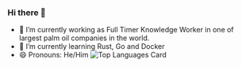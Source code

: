 ### Hi there 👋

<!--
**awancilik/awancilik** is a ✨ _special_ ✨ repository because its `README.md` (this file) appears on your GitHub profile.

Here are some ideas to get you started:

- 🔭 I’m currently working on ...
- 🌱 I’m currently learning ...
- 👯 I’m looking to collaborate on ...
- 🤔 I’m looking for help with ...
- 💬 Ask me about ...
- 📫 How to reach me: ...
- 😄 Pronouns: ...
- ⚡ Fun fact: ...
![Github stats](https://github-readme-stats.vercel.app/api?username=awancilik&theme=highcontrast&show_icons=true&count_private=true)
-->

- 🔭 I’m currently working as Full Timer Knowledge Worker in one of largest palm oil companies in the world.
- 🌱 I’m currently learning Rust, Go and Docker
- 😄 Pronouns: He/Him
![Top Languages Card](https://github-readme-stats.vercel.app/api/top-langs/?username=awancilik)

